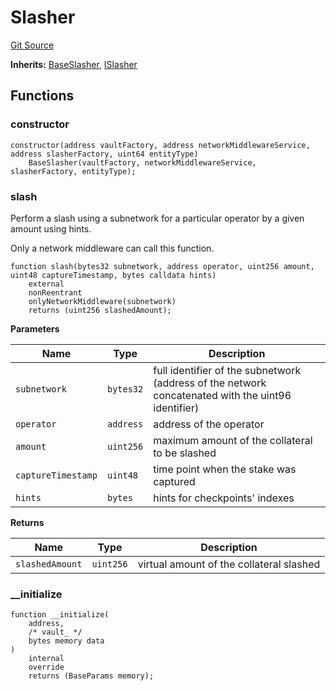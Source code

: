 # Slasher
[Git Source](https://github.com/symbioticfi/core/blob/0515f07ba8e6512d27a7c84c3818ae0c899b4806/src/contracts/slasher/Slasher.sol)

**Inherits:**
[BaseSlasher](/Users/andreikorokhov/symbiotic/core/docs/autogen/src/src/contracts/slasher/BaseSlasher.sol/abstract.BaseSlasher.md), [ISlasher](/Users/andreikorokhov/symbiotic/core/docs/autogen/src/src/interfaces/slasher/ISlasher.sol/interface.ISlasher.md)


## Functions
### constructor


```solidity
constructor(address vaultFactory, address networkMiddlewareService, address slasherFactory, uint64 entityType)
    BaseSlasher(vaultFactory, networkMiddlewareService, slasherFactory, entityType);
```

### slash

Perform a slash using a subnetwork for a particular operator by a given amount using hints.

Only a network middleware can call this function.


```solidity
function slash(bytes32 subnetwork, address operator, uint256 amount, uint48 captureTimestamp, bytes calldata hints)
    external
    nonReentrant
    onlyNetworkMiddleware(subnetwork)
    returns (uint256 slashedAmount);
```
**Parameters**

|Name|Type|Description|
|----|----|-----------|
|`subnetwork`|`bytes32`|full identifier of the subnetwork (address of the network concatenated with the uint96 identifier)|
|`operator`|`address`|address of the operator|
|`amount`|`uint256`|maximum amount of the collateral to be slashed|
|`captureTimestamp`|`uint48`|time point when the stake was captured|
|`hints`|`bytes`|hints for checkpoints' indexes|

**Returns**

|Name|Type|Description|
|----|----|-----------|
|`slashedAmount`|`uint256`|virtual amount of the collateral slashed|


### __initialize


```solidity
function __initialize(
    address,
    /* vault_ */
    bytes memory data
)
    internal
    override
    returns (BaseParams memory);
```


